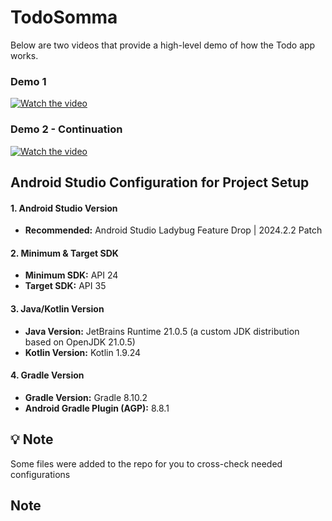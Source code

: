 # TodoSomma

Below are two videos that provide a high-level demo of how the Todo app works.

### Demo 1
[![Watch the video](https://img.youtube.com/vi/_anA3VMdOvk/0.jpg)](https://www.youtube.com/watch?v=_anA3VMdOvk)


### Demo 2  - Continuation
[![Watch the video](https://img.youtube.com/vi/viiweIoeJ6U/0.jpg)](https://www.youtube.com/watch?v=viiweIoeJ6U)


##  Android Studio Configuration for Project Setup

#### 1. Android Studio Version  
- **Recommended:** Android Studio Ladybug Feature Drop | 2024.2.2 Patch  

#### 2. Minimum & Target SDK  
- **Minimum SDK:** API 24  
- **Target SDK:** API 35

#### 3. Java/Kotlin Version  
- **Java Version:** JetBrains Runtime 21.0.5 (a custom JDK distribution based on OpenJDK 21.0.5)
- **Kotlin Version:** Kotlin 1.9.24

#### 4. Gradle Version  
- **Gradle Version:** Gradle 8.10.2
- **Android Gradle Plugin (AGP):** 8.8.1  

## 💡 Note  
Some files were added to the repo for you to cross-check needed configurations

## Note  
